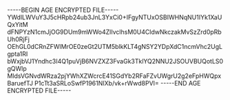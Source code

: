 -----BEGIN AGE ENCRYPTED FILE-----
YWdlLWVuY3J5cHRpb24ub3JnL3YxCi0+IFgyNTUxOSBIWHNqNU1IYk1XaUQxYitM
dFNPYzN1cmJjOG9DUm9mWWo4ZlIvclhsM0U4CldwNkczakMvSzZrd0pRbUh0RjFj
OEhGL0dCRnZFWlMrOE0zeGt2UTM5blkKLT4gNSY2YDpXdC1ncmVhc2UgLgpta1RI
bWxjbVJ1Yndhc3I4Q1puVjB6NVZXZ3FvaGk3TklYQ2NNU2JSOUVBUQotLS0gQWlp
MldsVGNvdWRza2pjYWhXZWcrcE41SGdYb2RFaFZvUWgrU2g2eFpHWQpxBaruefTJ
P1cTt3aSRLoSwfP1961NIXb/vk+rWwd8PVI=
-----END AGE ENCRYPTED FILE-----
